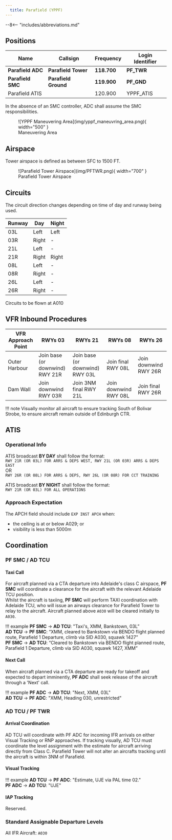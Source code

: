 ```yaml
---
  title: Parafield (YPPF)
---
```


--8<-- "includes/abbreviations.md"

## Positions

| Name               | Callsign       | Frequency        | Login Identifier                         |
| ------------------ | -------------- | ---------------- | ---------------------------------------- |
| **Parafield ADC**  | **Parafield Tower**  | **118.700**          | **PF_TWR**                        |
| **Parafield SMC**   | **Parafield Ground**   | **119.900**          | **PF_GND**                       |
| Parafield ATIS        |                | 120.900          | YPPF_ATIS                                |

 
In the absence of an SMC controller, ADC shall assume the SMC responsibilities.
<figure markdown>
![YPPF Maneuvering Area](img/yppf_maneuvring_area.png){ width="500" }
  <figcaption>Maneuvering Area</figcaption>
</figure>

## Airspace
Tower airspace is defined as between SFC to 1500 FT.

<figure markdown>
![Parafield Tower Airspace](img/PFTWR.png){ width="700" }
  <figcaption>Parafield Tower Airspace</figcaption>
</figure>

## Circuits
The circuit direction changes depending on time of day and runway being used.

| Runway | Day  | Night |
| -------| -----| ------|
| 03L  | Left   | Left  |
| 03R  | Right  | -     |
| 21L  | Left   | -     | 
| 21R  | Right  | Right |
| 08L  | Left   | -     |
| 08R  | Right  | -     |
| 26L  | Left   | -     |
| 26R  | Right  | -     |

Circuits to be flown at A010

## VFR Inbound Procedures

| VFR Approach Point | RWYs 03 | RWYs 21 | RWYs 08 | RWYs 26 |
| ----------------| --------- | ---------- | ----- | ----- |
| Outer Harbour   | Join base (or downwind) RWY 21R | Join base (or downwind) RWY 03L | Join final RWY 08L| Join downwind RWY 26R | 
| Dam Wall | Join downwind RWY 03R | Join 3NM final RWY 21L| Join downwind RWY 08L | Join final RWY 26R |

!!! note
    Visually monitor all aircraft to ensure tracking South of Bolivar Strobe, to ensure aircraft remain outside of Edinburgh CTR. 

## ATIS
### Operational Info

ATIS broadcast **BY DAY** shall follow the format:   
`RWY 21R (OR 03L) FOR ARRS & DEPS WEST, RWY 21L (OR 03R) ARRS & DEPS EAST`  
OR   
`RWY 26R (OR 08L) FOR ARRS & DEPS, RWY 26L (OR 08R) FOR CCT TRAINING`
   
ATIS broadcast **BY NIGHT** shall follow the format:  
`RWY 21R (OR 03L) FOR ALL OPERATIONS`  

### Approach Expectation

The APCH field should include `EXP INST APCH` when:   
  - the ceiling is at or below A029; or  
  - visibility is less than 5000m  

## Coordination
### PF SMC / AD TCU
#### Taxi Call
For aircraft planned via a CTA departure into Adelaide's class C airspace, **PF SMC** will coordinate a clearance for the aircraft with the relevant Adelaide TCU position.  
Whilst the aircraft is taxiing, **PF SMC** will perform TAXI coordination with Adelaide TCU, who will issue an airways clearance for Parafield Tower to relay to the aircraft.  Aircraft planned above `A030` will be cleared initially to `A030`.
  
!!! example
    **PF SMC** -> **AD TCU**: "Taxi's, XMM, Bankstown, 03L”  
    **AD TCU** -> **PF SMC**: “XMM, cleared to Bankstown via BENDO flight planned route, Parafield 1 Departure, climb via SID A030, squawk 1427”  
    **PF SMC** -> **AD TCU**: “Cleared to Bankstown via BENDO flight planned route, Parafield 1 Departure, climb via SID A030, squawk 1427, XMM” 

#### Next Call
When aircraft planned via a CTA departure are ready for takeoff and expected to depart imminently, **PF ADC** shall seek release of the aircraft through a 'Next' call.

!!! example
    **PF ADC** -> **AD TCU**: "Next, XMM, 03L"  
    **AD TCU** -> **PF ADC**: "XMM, Heading 030, unrestricted"

### AD TCU / PF TWR
#### Arrival Coordination

AD TCU will coordinate with PF ADC for incoming IFR arrivals on either Visual Tracking or RNP approaches.
If tracking visually, AD TCU must coordinate the level assignment with the estimate for aircraft arriving directly from Class C.
Parafield Tower will not alter an aircrafts tracking until the aircraft is within 3NM of Parafield.

#### Visual Tracking

!!! example
    **AD TCU** -> **PF ADC**: "Estimate, UJE via PAL time 02."  
    **PF ADC** -> **AD TCU**: "UJE"

#### IAP Tracking
Reserved.

### Standard Assignable Departure Levels
All IFR Aircraft: `A030`